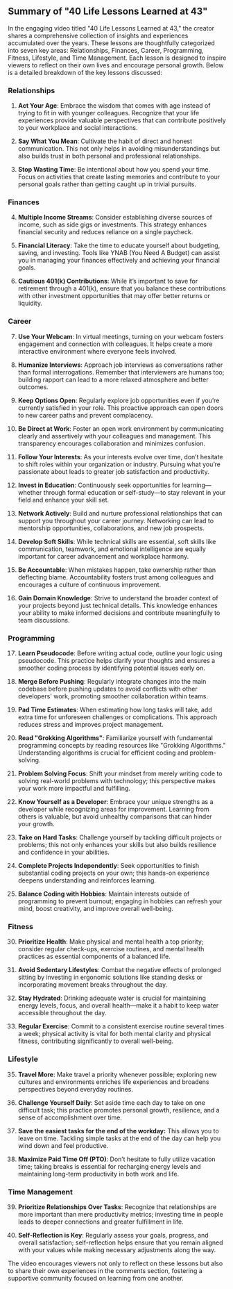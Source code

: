 ## Summary of "40 Life Lessons Learned at 43"

In the engaging video titled "40 Life Lessons Learned at 43," the creator shares a comprehensive collection of insights and experiences accumulated over the years. These lessons are thoughtfully categorized into seven key areas: Relationships, Finances, Career, Programming, Fitness, Lifestyle, and Time Management. Each lesson is designed to inspire viewers to reflect on their own lives and encourage personal growth. Below is a detailed breakdown of the key lessons discussed:

### Relationships
1. **Act Your Age**: Embrace the wisdom that comes with age instead of trying to fit in with younger colleagues. Recognize that your life experiences provide valuable perspectives that can contribute positively to your workplace and social interactions.
   
2. **Say What You Mean**: Cultivate the habit of direct and honest communication. This not only helps in avoiding misunderstandings but also builds trust in both personal and professional relationships.

3. **Stop Wasting Time**: Be intentional about how you spend your time. Focus on activities that create lasting memories and contribute to your personal goals rather than getting caught up in trivial pursuits.

### Finances
4. **Multiple Income Streams**: Consider establishing diverse sources of income, such as side gigs or investments. This strategy enhances financial security and reduces reliance on a single paycheck.

5. **Financial Literacy**: Take the time to educate yourself about budgeting, saving, and investing. Tools like YNAB (You Need A Budget) can assist you in managing your finances effectively and achieving your financial goals.

6. **Cautious 401(k) Contributions**: While it’s important to save for retirement through a 401(k), ensure that you balance these contributions with other investment opportunities that may offer better returns or liquidity.

### Career
7. **Use Your Webcam**: In virtual meetings, turning on your webcam fosters engagement and connection with colleagues. It helps create a more interactive environment where everyone feels involved.

8. **Humanize Interviews**: Approach job interviews as conversations rather than formal interrogations. Remember that interviewers are humans too; building rapport can lead to a more relaxed atmosphere and better outcomes.

9. **Keep Options Open**: Regularly explore job opportunities even if you’re currently satisfied in your role. This proactive approach can open doors to new career paths and prevent complacency.

10. **Be Direct at Work**: Foster an open work environment by communicating clearly and assertively with your colleagues and management. This transparency encourages collaboration and minimizes confusion.

11. **Follow Your Interests**: As your interests evolve over time, don’t hesitate to shift roles within your organization or industry. Pursuing what you’re passionate about leads to greater job satisfaction and productivity.

12. **Invest in Education**: Continuously seek opportunities for learning—whether through formal education or self-study—to stay relevant in your field and enhance your skill set.

13. **Network Actively**: Build and nurture professional relationships that can support you throughout your career journey. Networking can lead to mentorship opportunities, collaborations, and new job prospects.

14. **Develop Soft Skills**: While technical skills are essential, soft skills like communication, teamwork, and emotional intelligence are equally important for career advancement and workplace harmony.

15. **Be Accountable**: When mistakes happen, take ownership rather than deflecting blame. Accountability fosters trust among colleagues and encourages a culture of continuous improvement.

16. **Gain Domain Knowledge**: Strive to understand the broader context of your projects beyond just technical details. This knowledge enhances your ability to make informed decisions and contribute meaningfully to team discussions.

### Programming
17. **Learn Pseudocode**: Before writing actual code, outline your logic using pseudocode. This practice helps clarify your thoughts and ensures a smoother coding process by identifying potential issues early on.

18. **Merge Before Pushing**: Regularly integrate changes into the main codebase before pushing updates to avoid conflicts with other developers' work, promoting smoother collaboration within teams.

19. **Pad Time Estimates**: When estimating how long tasks will take, add extra time for unforeseen challenges or complications. This approach reduces stress and improves project management.

20. **Read "Grokking Algorithms"**: Familiarize yourself with fundamental programming concepts by reading resources like "Grokking Algorithms." Understanding algorithms is crucial for efficient coding and problem-solving.

21. **Problem Solving Focus**: Shift your mindset from merely writing code to solving real-world problems with technology; this perspective makes your work more impactful and fulfilling.

22. **Know Yourself as a Developer**: Embrace your unique strengths as a developer while recognizing areas for improvement. Learning from others is valuable, but avoid unhealthy comparisons that can hinder your growth.

23. **Take on Hard Tasks**: Challenge yourself by tackling difficult projects or problems; this not only enhances your skills but also builds resilience and confidence in your abilities.

24. **Complete Projects Independently**: Seek opportunities to finish substantial coding projects on your own; this hands-on experience deepens understanding and reinforces learning.

25. **Balance Coding with Hobbies**: Maintain interests outside of programming to prevent burnout; engaging in hobbies can refresh your mind, boost creativity, and improve overall well-being.

### Fitness
30. **Prioritize Health**: Make physical and mental health a top priority; consider regular check-ups, exercise routines, and mental health practices as essential components of a balanced life.

31. **Avoid Sedentary Lifestyles**: Combat the negative effects of prolonged sitting by investing in ergonomic solutions like standing desks or incorporating movement breaks throughout the day.

32. **Stay Hydrated**: Drinking adequate water is crucial for maintaining energy levels, focus, and overall health—make it a habit to keep water accessible throughout the day.

33. **Regular Exercise**: Commit to a consistent exercise routine several times a week; physical activity is vital for both mental clarity and physical fitness, contributing significantly to overall well-being.

### Lifestyle
35. **Travel More**: Make travel a priority whenever possible; exploring new cultures and environments enriches life experiences and broadens perspectives beyond everyday routines.

36. **Challenge Yourself Daily**: Set aside time each day to take on one difficult task; this practice promotes personal growth, resilience, and a sense of accomplishment over time.

37. **Save the easiest tasks for the end of the workday:** This allows you to leave on time.  Tackling simple tasks at the end of the day can help you wind down and feel productive.

38. **Maximize Paid Time Off (PTO)**: Don’t hesitate to fully utilize vacation time; taking breaks is essential for recharging energy levels and maintaining long-term productivity in both work and life.

### Time Management
39. **Prioritize Relationships Over Tasks**: Recognize that relationships are more important than mere productivity metrics; investing time in people leads to deeper connections and greater fulfillment in life.

40. **Self-Reflection is Key**: Regularly assess your goals, progress, and overall satisfaction; self-reflection helps ensure that you remain aligned with your values while making necessary adjustments along the way.

The video encourages viewers not only to reflect on these lessons but also to share their own experiences in the comments section, fostering a supportive community focused on learning from one another.
